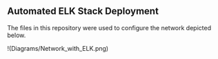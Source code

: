 ## Automated ELK Stack Deployment

The files in this repository were used to configure the network depicted below.

!(Diagrams/Network_with_ELK.png)

